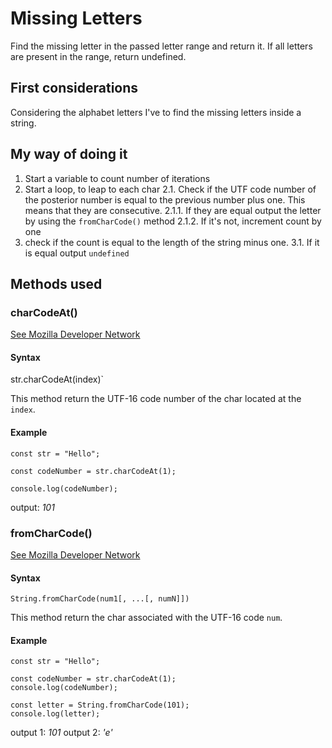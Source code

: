 # Missing Letters

Find the missing letter in the passed letter range and return it.
If all letters are present in the range, return undefined.

## First considerations

Considering the alphabet letters I've to find the missing letters inside a string.


## My way of doing it

1. Start a variable to count number of iterations
2. Start a loop, to leap to each char
2.1. Check if the UTF code number of the posterior number is equal to the
     previous number plus one. This means that they are consecutive.
2.1.1. If they are equal output the letter by using the `fromCharCode()` method
2.1.2. If it's not, increment count by one
3. check if the count is equal to the length of the string minus one.
3.1. If it is equal output `undefined`

## Methods used
### charCodeAt()

[See Mozilla Developer Network](https://developer.mozilla.org/en-US/docs/Web/JavaScript/Reference/Global_Objects/String/charCodeAt)

#### Syntax
str.charCodeAt(index)`

This method return the UTF-16 code number of the char located at the `index`.

#### Example
```
const str = "Hello";

const codeNumber = str.charCodeAt(1);

console.log(codeNumber);
```
output: *101*


### fromCharCode()

[See Mozilla Developer Network](https://developer.mozilla.org/en-US/docs/Web/JavaScript/Reference/Global_Objects/String/fromCharCode)

#### Syntax
`String.fromCharCode(num1[, ...[, numN]])`

This method return the char associated with the UTF-16 code `num`.

#### Example
```
const str = "Hello";

const codeNumber = str.charCodeAt(1);
console.log(codeNumber);

const letter = String.fromCharCode(101);
console.log(letter);
```
output 1: *101*
output 2: *'e'*

